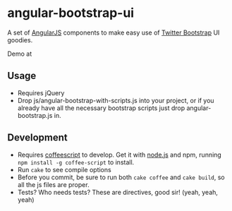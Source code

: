 # angular-bootstrap-ui

A set of [AngularJS](http://angularjs.org/) components to make easy use of [Twitter Bootstrap](http://twitter.github.com/bootstrap/) UI goodies.

Demo at [](http://ajoslin.github.com/angular-bootstrap-ui)

Usage
-----

* Requires jQuery
* Drop js/angular-bootstrap-with-scripts.js into your project, or if you already have all the necessary bootstrap scripts just drop angular-bootstrap.js in.

Development
-----------

* Requires [coffeescript](http://coffeescript.org) to develop.  Get it with [node.js](http://nodejs.org) and npm, running `npm install -g coffee-script` to install.
* Run `cake` to see compile options
* Before you commit, be sure to run both `cake coffee` and `cake build`, so all the js files are proper.
* Tests? Who needs tests?  These are directives, good sir!  (yeah, yeah, yeah)